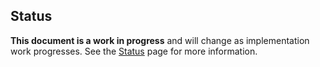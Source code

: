 ## Status <a href="#status" id="status" class="headerlink"></a>

**This document is a work in progress** and will change as implementation work
progresses. See the [Status](/status) page for more information.
